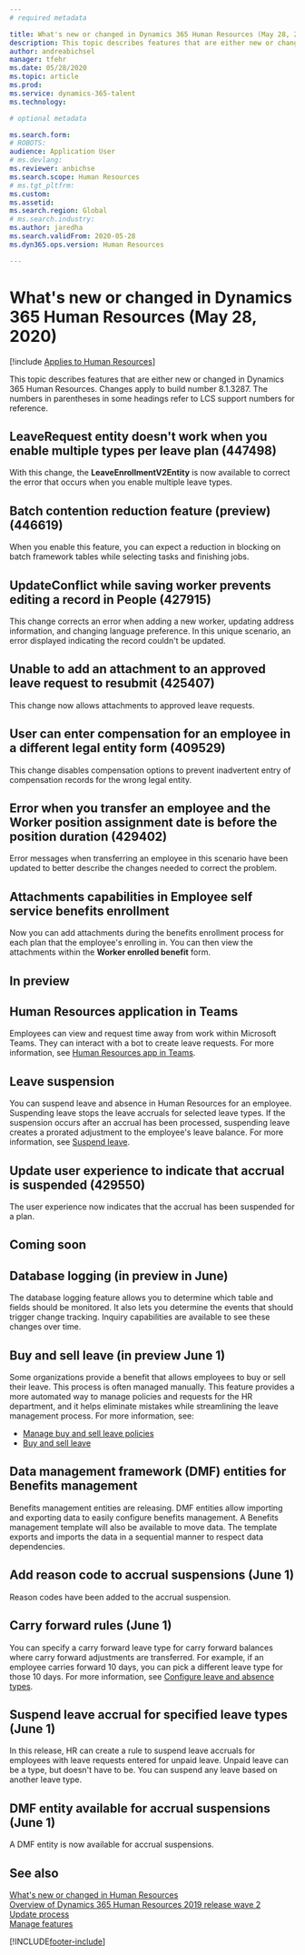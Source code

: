 ```yaml
---
# required metadata

title: What's new or changed in Dynamics 365 Human Resources (May 28, 2020)
description: This topic describes features that are either new or changed in Microsoft Dynamics 365 Human Resources for May 28, 2020.
author: andreabichsel
manager: tfehr
ms.date: 05/28/2020
ms.topic: article
ms.prod: 
ms.service: dynamics-365-talent
ms.technology: 

# optional metadata

ms.search.form: 
# ROBOTS: 
audience: Application User
# ms.devlang: 
ms.reviewer: anbichse
ms.search.scope: Human Resources
# ms.tgt_pltfrm: 
ms.custom: 
ms.assetid: 
ms.search.region: Global
# ms.search.industry: 
ms.author: jaredha
ms.search.validFrom: 2020-05-28
ms.dyn365.ops.version: Human Resources

---
```


# What's new or changed in Dynamics 365 Human Resources (May 28, 2020)

[!include [Applies to Human Resources](../includes/applies-to-hr.md)]

This topic describes features that are either new or changed in Dynamics 365 Human Resources. Changes apply to build number 8.1.3287. The numbers in parentheses in some headings refer to LCS support numbers for reference.

## LeaveRequest entity doesn't work when you enable multiple types per leave plan (447498)

With this change, the **LeaveEnrollmentV2Entity** is now available to correct the error that occurs when you enable multiple leave types.

## Batch contention reduction feature (preview) (446619)

When you enable this feature, you can expect a reduction in blocking on batch framework tables while selecting tasks and finishing jobs.

## UpdateConflict while saving worker prevents editing a record in People (427915)

This change corrects an error when adding a new worker, updating address information, and changing language preference. In this unique scenario, an error displayed indicating the record couldn't be updated. 

## Unable to add an attachment to an approved leave request to resubmit (425407)

This change now allows attachments to approved leave requests.

## User can enter compensation for an employee in a different legal entity form (409529)

This change disables compensation options to prevent inadvertent entry of compensation records for the wrong legal entity.

## Error when you transfer an employee and the Worker position assignment date is before the position duration (429402)

Error messages when transferring an employee in this scenario have been updated to better describe the changes needed to correct the problem.

## Attachments capabilities in Employee self service benefits enrollment
 
Now you can add attachments during the benefits enrollment process for each plan that the employee's enrolling in. You can then view the attachments within the **Worker enrolled benefit** form.

## In preview

## Human Resources application in Teams

Employees can view and request time away from work within Microsoft Teams. They can interact with a bot to create leave requests. For more information, see [Human Resources app in Teams](https://go.microsoft.com/fwlink/?linkid=2127841). 

## Leave suspension

You can suspend leave and absence in Human Resources for an employee. Suspending leave stops the leave accruals for selected leave types. If the suspension occurs after an accrual has been processed, suspending leave creates a prorated adjustment to the employee's leave balance. For more information, see [Suspend leave](hr-leave-and-absence-suspend-leave.md).

## Update user experience to indicate that accrual is suspended (429550)

The user experience now indicates that the accrual has been suspended for a plan.

## Coming soon

## Database logging (in preview in June)

The database logging feature allows you to determine which table and fields should be monitored. It also lets you determine the events that should trigger change tracking. Inquiry capabilities are available to see these changes over time.

## Buy and sell leave (in preview June 1)

Some organizations provide a benefit that allows employees to buy or sell their leave. This process is often managed manually. This feature provides a more automated way to manage policies and requests for the HR department, and it helps eliminate mistakes while streamlining the leave management process. For more information, see:

- [Manage buy and sell leave policies](hr-leave-and-absence-manage-buy-and-sell-leave-policies.md)
- [Buy and sell leave](hr-employee-self-service-buy-sell-leave.md)

## Data management framework (DMF) entities for Benefits management
 
Benefits management entities are releasing. DMF entities allow importing and exporting data to easily configure benefits management. A Benefits management template will also be available to move data. The template exports and imports the data in a sequential manner to respect data dependencies.

## Add reason code to accrual suspensions (June 1)

Reason codes have been added to the accrual suspension.

## Carry forward rules (June 1)

You can specify a carry forward leave type for carry forward balances where carry forward adjustments are transferred. For example, if an employee carries forward 10 days, you can pick a different leave type for those 10 days. For more information, see [Configure leave and absence types](hr-leave-and-absence-types.md).

## Suspend leave accrual for specified leave types (June 1)

In this release, HR can create a rule to suspend leave accruals for employees with leave requests entered for unpaid leave. Unpaid leave can be a type, but doesn't have to be. You can suspend any leave based on another leave type.

## DMF entity available for accrual suspensions (June 1)

A DMF entity is now available for accrual suspensions.

## See also

[What's new or changed in Human Resources](hr-admin-whats-new.md)</br>
[Overview of Dynamics 365 Human Resources 2019 release wave 2](https://docs.microsoft.com/dynamics365-release-plan/2019wave2/dynamics365-human-resources/)</br>
[Update process](hr-admin-setup-update-process.md)</br>
[Manage features](hr-admin-manage-features.md)

[!INCLUDE[footer-include](../includes/footer-banner.md)]